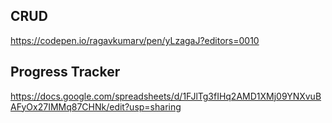 ## CRUD

https://codepen.io/ragavkumarv/pen/yLzagaJ?editors=0010


## Progress Tracker

https://docs.google.com/spreadsheets/d/1FJlTg3fIHq2AMD1XMj09YNXvuBAFyOx27IMMq87CHNk/edit?usp=sharing